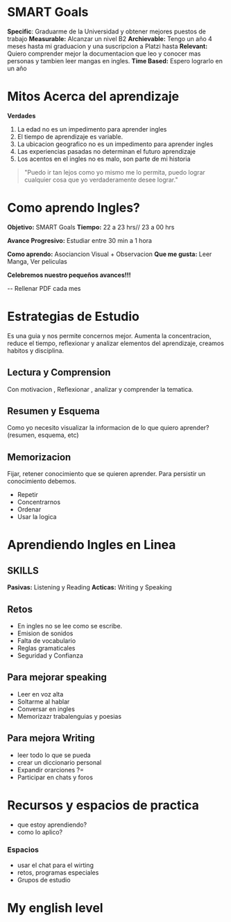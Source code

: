  # SMART Goals

**Specific**:  Graduarme de la Universidad y obtener mejores puestos de trabajo
**Measurable:** Alcanzar un nivel B2
**Archievable:**  Tengo un año 4 meses hasta mi graduacion  y una suscripcion a Platzi hasta 
**Relevant:** Quiero comprender mejor la documentacion que leo y conocer mas personas y tambien leer mangas en ingles.
**Time Based:** Espero lograrlo en un año

# Mitos Acerca del aprendizaje
**Verdades**
1. La edad no es un impedimento para aprender ingles
2. El tiempo de aprendizaje es variable.
3. La ubicacion geografico no es un impedimento para aprender ingles
4. Las experiencias pasadas no determinan el futuro aprendizaje
5. Los acentos en el ingles no es malo, son parte de mi historia

> "Puedo ir tan lejos como yo mismo me lo permita, puedo lograr cualquier cosa que yo verdaderamente desee lograr."

# Como aprendo Ingles?
**Objetivo:** SMART Goals
**Tiempo:** 22 a 23 hrs// 23 a 00 hrs

**Avance Progresivo:** Estudiar entre 30 min a 1 hora

**Como aprendo:** Asociancion Visual + Observacion
**Que me gusta:** Leer Manga, Ver peliculas


**Celebremos nuestro pequeños avances!!!**

-- Rellenar PDF cada mes

# Estrategias de Estudio
Es una guia y nos permite concernos mejor. Aumenta la concentracion, reduce el tiempo, reflexionar y analizar elementos del aprendizaje, creamos habitos y disciplina.

## Lectura y Comprension
Con motivacion , Reflexionar , analizar y comprender la tematica.

## Resumen y Esquema
Como yo necesito visualizar la informacion de lo que quiero aprender? (resumen, esquema, etc)

## Memorizacion
Fijar, retener conocimiento que se quieren aprender. Para persistir un conocimiento debemos.
- Repetir
- Concentrarnos
- Ordenar
- Usar la logica

# Aprendiendo Ingles en Linea
## SKILLS
**Pasivas:** Listening y Reading
**Acticas:** Writing y Speaking

## Retos
- En ingles no se lee como se escribe.
- Emision de sonidos
- Falta de vocabulario
- Reglas gramaticales
- Seguridad y Confianza

## Para mejorar speaking
- Leer en voz alta
- Soltarme al hablar
- Conversar en ingles
- Memorizazr trabalenguias y poesias
## Para mejora Writing
- leer todo lo que se pueda
- crear un diccionario personal
- Expandir orarciones ?= 
- Participar en chats y foros

# Recursos y espacios de practica
- que estoy aprendiendo?
- como lo aplico?

### Espacios
- usar el chat para el wirting
- retos, programas especiales
- Grupos de estudio


# My english level

